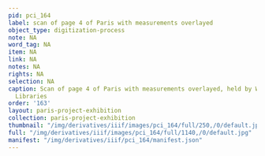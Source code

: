 ```yaml
---
pid: pci_164
label: scan of page 4 of Paris with measurements overlayed
object_type: digitization-process
note: NA
word_tag: NA
item: NA
link: NA
notes: NA
rights: NA
selection: NA
caption: Scan of page 4 of Paris with measurements overlayed, held by Washington University
  Libraries
order: '163'
layout: paris-project-exhibition
collection: paris-project-exhibition
thumbnail: "/img/derivatives/iiif/images/pci_164/full/250,/0/default.jpg"
full: "/img/derivatives/iiif/images/pci_164/full/1140,/0/default.jpg"
manifest: "/img/derivatives/iiif/pci_164/manifest.json"
---
```

